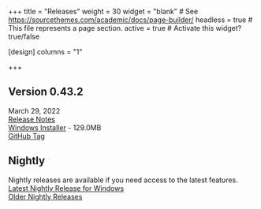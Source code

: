 +++
title = "Releases"
weight = 30
widget = "blank"  # See https://sourcethemes.com/academic/docs/page-builder/
headless = true  # This file represents a page section.
active = true  # Activate this widget? true/false

[design]
columns = "1"

+++

<a name="releases"></a>

## Version 0.43.2
March 29, 2022<br>
[Release Notes](docs/releases/ver_0_43_2/)<br>
[Windows Installer](setup/BeefSetup_0_43_2.exe) - 129.0MB<br>
[GitHub Tag](https://github.com/beefytech/Beef/tree/0.43.2)

## Nightly
Nightly releases are available if you need access to the latest features.<br>
[Latest Nightly Release for Windows](https://nightly.beeflang.org/BeefSetup.exe)<br>
[Older Nightly Releases](https://nightly.beeflang.org/index.html)